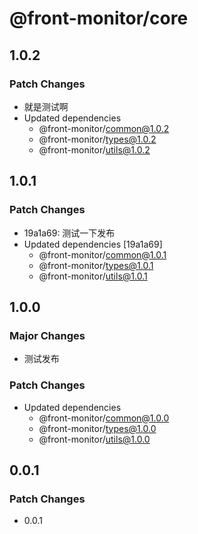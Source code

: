 # @front-monitor/core

## 1.0.2

### Patch Changes

- 就是测试啊
- Updated dependencies
  - @front-monitor/common@1.0.2
  - @front-monitor/types@1.0.2
  - @front-monitor/utils@1.0.2

## 1.0.1

### Patch Changes

- 19a1a69: 测试一下发布
- Updated dependencies [19a1a69]
  - @front-monitor/common@1.0.1
  - @front-monitor/types@1.0.1
  - @front-monitor/utils@1.0.1

## 1.0.0

### Major Changes

- 测试发布

### Patch Changes

- Updated dependencies
  - @front-monitor/common@1.0.0
  - @front-monitor/types@1.0.0
  - @front-monitor/utils@1.0.0

## 0.0.1

### Patch Changes

- 0.0.1
